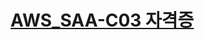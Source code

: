 # [AWS_SAA-C03 자격증](https://github.com/TaskerJang/AWS_study/tree/c6db708ae92b39ca06dd0c978584d7a00ffb3fe4/hyunsang-jang/SAA_C03)

